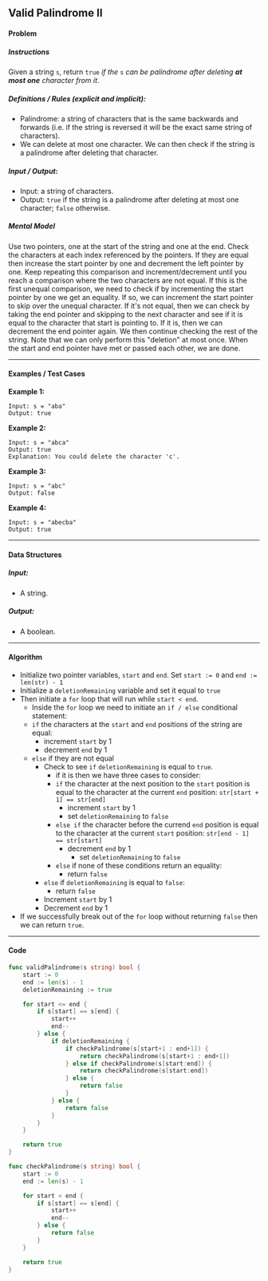 ## Valid Palindrome II

#### Problem

##### Instructions

Given a string `s`, return `true` *if the* `s` *can be palindrome after deleting **at most one** character from it*.

##### Definitions / Rules (explicit and implicit):

* Palindrome: a string of characters that is the same backwards and forwards (i.e. if the string is reversed it will be the exact same string of characters).
* We can delete at most one character. We can then check if the string is a palindrome after deleting that character.

##### Input / Output:

* Input: a string of characters.
* Output: `true` if the string is a palindrome after deleting at most one character; `false` otherwise.

##### Mental Model

Use two pointers, one at the start of the string and one at the end. Check the characters at each index referenced by the pointers. If they are equal then increase the start pointer by one and decrement the left pointer by one. Keep repeating this comparison and increment/decrement until you reach a comparison where the two characters are not equal. If this is the first unequal comparison, we need to check if by incrementing the start pointer by one we get an equality. If so, we can increment the start pointer to skip over the unequal character. If it's not equal, then we can check by taking the end pointer and skipping to the next character and see if it is equal to the character that start is pointing to. If it is, then we can decrement the end pointer again. We then continue checking the rest of the string. Note that we can only perform this "deletion" at most once. When the start and end pointer have met or passed each other, we are done.

---

#### Examples / Test Cases

**Example 1:**

```
Input: s = "aba"
Output: true
```

**Example 2:**

```
Input: s = "abca"
Output: true
Explanation: You could delete the character 'c'.
```

**Example 3:**

```
Input: s = "abc"
Output: false
```

**Example 4:**

```
Input: s = "abecba"
Output: true
```

---

#### Data Structures

##### Input:

* A string.

##### Output:

* A boolean.

---

#### Algorithm

* Initialize two pointer variables, `start` and `end`. Set `start := 0` and `end := len(str) - 1`
* Initialize a `deletionRemaining` variable and set it equal to `true`
* Then initiate a `for` loop that will run while `start < end`.
  * Inside the `for` loop we need to initiate an `if / else` conditional statement:
  * `if` the characters at the `start` and `end` positions of the string are equal:
    * increment `start` by 1
    * decrement `end` by 1
  * `else` if they are not equal
    * Check to see `if` `deletionRemaining` is equal to `true`.
      * if it is then we have three cases to consider:
      * `if` the character at the next position to the `start` position is equal to the character at the current `end` position: `str[start + 1] == str[end]`
        * increment `start` by 1
        * set `deletionRemaining` to `false`
      * `else if` the character before the currend `end` position is equal to the character at the current `start` position: `str[end - 1] == str[start]`
        * decrement `end` by 1
          * set `deletionRemaining` to `false`
      * `else` if none of these conditions return an equality:
        * return `false`
    * `else` if `deletionRemaining` is equal to `false`:
      * return `false`
    * Increment `start` by 1
    * Decrement `end` by 1
* If we successfully break out of the `for` loop without returning `false` then we can return `true`.

---

#### Code

```go
func validPalindrome(s string) bool {
	start := 0
	end := len(s) - 1
	deletionRemaining := true

	for start <= end {
		if s[start] == s[end] {
			start++
			end--
		} else {
			if deletionRemaining {
				if checkPalindrome(s[start+1 : end+1]) {
					return checkPalindrome(s[start+1 : end+1])
				} else if checkPalindrome(s[start:end]) {
					return checkPalindrome(s[start:end])
				} else {
					return false
				}
			} else {
				return false
			}
		}
	}

	return true
}

func checkPalindrome(s string) bool {
	start := 0
	end := len(s) - 1

	for start < end {
		if s[start] == s[end] {
			start++
			end--
		} else {
			return false
		}
	}

	return true
}
```

